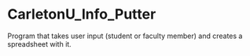 # CarletonU_Info_Putter
Program that takes user input (student or faculty member) and creates a spreadsheet with it.
